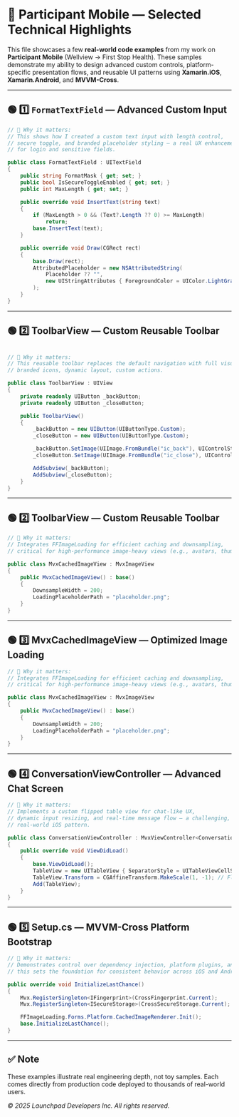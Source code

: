 # 📌 Participant Mobile — Selected Technical Highlights

This file showcases a few **real-world code examples** from my work on **Participant Mobile** (Wellview → First Stop Health). These samples demonstrate my ability to design advanced custom controls, platform-specific presentation flows, and reusable UI patterns using **Xamarin.iOS**, **Xamarin.Android**, and **MVVM-Cross**.

---

## 🟢 1️⃣ `FormatTextField` — Advanced Custom Input

```csharp
// 📌 Why it matters:
// This shows how I created a custom text input with length control,
// secure toggle, and branded placeholder styling — a real UX enhancement
// for login and sensitive fields.

public class FormatTextField : UITextField
{
    public string FormatMask { get; set; }
    public bool IsSecureToggleEnabled { get; set; }
    public int MaxLength { get; set; }

    public override void InsertText(string text)
    {
        if (MaxLength > 0 && (Text?.Length ?? 0) >= MaxLength)
            return;
        base.InsertText(text);
    }

    public override void Draw(CGRect rect)
    {
        base.Draw(rect);
        AttributedPlaceholder = new NSAttributedString(
            Placeholder ?? "",
            new UIStringAttributes { ForegroundColor = UIColor.LightGray }
        );
    }
}
```

---

## 🟢 2️⃣ ToolbarView — Custom Reusable Toolbar

```csharp

// 📌 Why it matters:
// This reusable toolbar replaces the default navigation with full visual control —
// branded icons, dynamic layout, custom actions.

public class ToolbarView : UIView
{
    private readonly UIButton _backButton;
    private readonly UIButton _closeButton;

    public ToolbarView()
    {
        _backButton = new UIButton(UIButtonType.Custom);
        _closeButton = new UIButton(UIButtonType.Custom);

        _backButton.SetImage(UIImage.FromBundle("ic_back"), UIControlState.Normal);
        _closeButton.SetImage(UIImage.FromBundle("ic_close"), UIControlState.Normal);

        AddSubview(_backButton);
        AddSubview(_closeButton);
    }
}
```

---

## 🟢 2️⃣ ToolbarView — Custom Reusable Toolbar

```csharp
// 📌 Why it matters:
// Integrates FFImageLoading for efficient caching and downsampling,
// critical for high-performance image-heavy views (e.g., avatars, thumbnails).

public class MvxCachedImageView : MvxImageView
{
    public MvxCachedImageView() : base()
    {
        DownsampleWidth = 200;
        LoadingPlaceholderPath = "placeholder.png";
    }
}
```

---

## 🟢 3️⃣ MvxCachedImageView — Optimized Image Loading

```csharp
// 📌 Why it matters:
// Integrates FFImageLoading for efficient caching and downsampling,
// critical for high-performance image-heavy views (e.g., avatars, thumbnails).

public class MvxCachedImageView : MvxImageView
{
    public MvxCachedImageView() : base()
    {
        DownsampleWidth = 200;
        LoadingPlaceholderPath = "placeholder.png";
    }
}
```

---

## 🟢 4️⃣ ConversationViewController — Advanced Chat Screen

```csharp
// 📌 Why it matters:
// Implements a custom flipped table view for chat-like UX,
// dynamic input resizing, and real-time message flow — a challenging,
// real-world iOS pattern.

public class ConversationViewController : MvxViewController<ConversationViewModel>
{
    public override void ViewDidLoad()
    {
        base.ViewDidLoad();
        TableView = new UITableView { SeparatorStyle = UITableViewCellSeparatorStyle.None };
        TableView.Transform = CGAffineTransform.MakeScale(1, -1); // Flip for chat UX
        Add(TableView);
    }
}
```

---

## 🟢 5️⃣ Setup.cs — MVVM-Cross Platform Bootstrap

```csharp
// 📌 Why it matters:
// Demonstrates control over dependency injection, platform plugins, and critical services —
// this sets the foundation for consistent behavior across iOS and Android.

public override void InitializeLastChance()
{
    Mvx.RegisterSingleton<IFingerprint>(CrossFingerprint.Current);
    Mvx.RegisterSingleton<ISecureStorage>(CrossSecureStorage.Current);

    FFImageLoading.Forms.Platform.CachedImageRenderer.Init();
    base.InitializeLastChance();
}
```

---

## ✅ Note

These examples illustrate real engineering depth, not toy samples.
Each comes directly from production code deployed to thousands of real-world users.

_© 2025 Launchpad Developers Inc. All rights reserved._